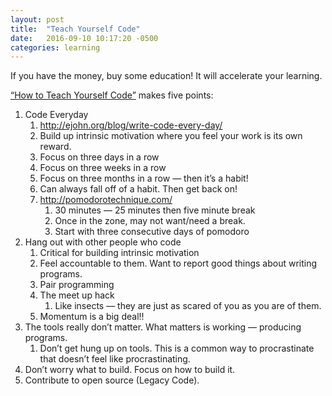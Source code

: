 ```yaml
---
layout: post
title:  "Teach Yourself Code"
date:   2016-09-10 10:17:20 -0500
categories: learning 
---
```


If you have the money, buy some education!  It will accelerate your learning.

[“How to Teach Yourself Code”](https://www.youtube.com/watch?v=qZKvZzRynLE) makes five points:

1. Code Everyday
    1. http://ejohn.org/blog/write-code-every-day/
    1. Build up intrinsic motivation where you feel your work is its own reward.
    1. Focus on three days in a row
    1. Focus on three weeks in a row
    1. Focus on three months in a row — then it’s a habit!
    1. Can always fall off of a habit.   Then get back on!
    1. http://pomodorotechnique.com/
          1. 30 minutes — 25 minutes then five minute break
          1. Once in the zone, may not want/need a break.
          1. Start with three consecutive days of pomodoro
1. Hang out with other people who code
    1. Critical for building intrinsic motivation
    1. Feel accountable to them.   Want to report good things about writing programs.
    1. Pair programming
    1. The meet up hack
          1. Like insects — they are just as scared of you as you are of them.
    1. Momentum is a big deal!!
3.  The tools really don’t matter.    What matters is working — producing programs.
    1. Don’t get hung up on tools.   This is a common way to procrastinate that doesn’t feel like procrastinating.   
4. Don’t worry what to build.  Focus on how to build it.
5. Contribute to open source (Legacy Code).

